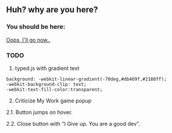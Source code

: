 ## Huh? why are you here?

### You should be here:
[Oops, I'll go now..](https://saravanapriyanm.github.io)

### TODO
1. typed.js with gradient text 
```
background: -webkit-linear-gradient(-70deg,#db469f,#2188ff);
-webkit-background-clip: text;
-webkit-text-fill-color:transparent;
```
2. Criticize My Work game popup

  2.1. Button jumps on hover.
  
  2.2. Close button with "I Give up. You are a good dev".
